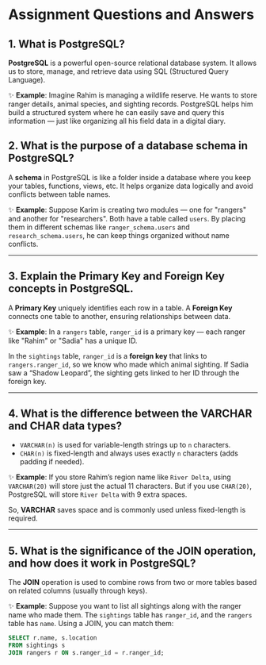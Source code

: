 
# Assignment Questions and Answers

## 1. What is PostgreSQL?

**PostgreSQL** is a powerful open-source relational database system. It allows us to store, manage, and retrieve data using SQL (Structured Query Language).

✨ **Example**: Imagine Rahim is managing a wildlife reserve. He wants to store ranger details, animal species, and sighting records. PostgreSQL helps him build a structured system where he can easily save and query this information — just like organizing all his field data in a digital diary.



## 2. What is the purpose of a database schema in PostgreSQL?

A **schema** in PostgreSQL is like a folder inside a database where you keep your tables, functions, views, etc. It helps organize data logically and avoid conflicts between table names.

✨ **Example**: Suppose Karim is creating two modules — one for "rangers" and another for "researchers". Both have a table called `users`. By placing them in different schemas like `ranger_schema.users` and `research_schema.users`, he can keep things organized without name conflicts.

---

## 3. Explain the Primary Key and Foreign Key concepts in PostgreSQL.

A **Primary Key** uniquely identifies each row in a table. A **Foreign Key** connects one table to another, ensuring relationships between data.

✨ **Example**: In a `rangers` table, `ranger_id` is a primary key — each ranger like "Rahim" or "Sadia" has a unique ID.

In the `sightings` table, `ranger_id` is a **foreign key** that links to `rangers.ranger_id`, so we know who made which animal sighting. If Sadia saw a “Shadow Leopard”, the sighting gets linked to her ID through the foreign key.

---

## 4. What is the difference between the VARCHAR and CHAR data types?

* `VARCHAR(n)` is used for variable-length strings up to `n` characters.
* `CHAR(n)` is fixed-length and always uses exactly `n` characters (adds padding if needed).

✨ **Example**: If you store Rahim’s region name like `River Delta`, using `VARCHAR(20)` will store just the actual 11 characters. But if you use `CHAR(20)`, PostgreSQL will store `River Delta` with 9 extra spaces.

So, **VARCHAR** saves space and is commonly used unless fixed-length is required.

---

## 5. What is the significance of the JOIN operation, and how does it work in PostgreSQL?

The **JOIN** operation is used to combine rows from two or more tables based on related columns (usually through keys).

✨ **Example**: Suppose you want to list all sightings along with the ranger name who made them. The `sightings` table has `ranger_id`, and the `rangers` table has `name`. Using a JOIN, you can match them:

```sql
SELECT r.name, s.location
FROM sightings s
JOIN rangers r ON s.ranger_id = r.ranger_id;


